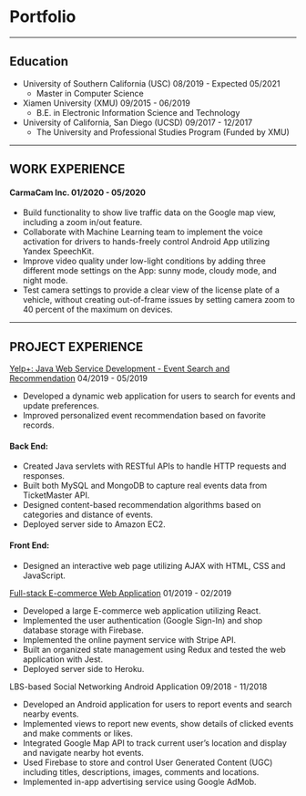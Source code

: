 # Portfolio

---

## Education 
- University of Southern California (USC)    08/2019 - Expected 05/2021
  *	Master in Computer Science
- Xiamen University (XMU)                    09/2015 - 06/2019
  * B.E. in Electronic Information Science and Technology
- University of California, San Diego (UCSD) 09/2017 - 12/2017
  * The University and Professional Studies Program (Funded by XMU)

---

## WORK EXPERIENCE
#### CarmaCam Inc. 01/2020 - 05/2020
- Build functionality to show live traffic data on the Google map view, including a zoom in/out feature. 
- Collaborate with Machine Learning team to implement the voice activation for drivers to hands-freely control Android App utilizing Yandex SpeechKit.
- Improve video quality under low-light conditions by adding three different mode settings on the App: sunny mode, cloudy mode, and night mode. 
- Test camera settings to provide a clear view of the license plate of a vehicle, without creating out-of-frame issues by setting camera zoom to 40 percent of the maximum on devices.

---
## PROJECT EXPERIENCE
[Yelp+: Java Web Service Development - Event Search and Recommendation](http://13.57.35.36/EventRecommender/)   04/2019 - 05/2019
- Developed a dynamic web application for users to search for events and update preferences.
- Improved personalized event recommendation based on favorite records.
#### Back End:
- Created Java servlets with RESTful APIs to handle HTTP requests and responses.
- Built both MySQL and MongoDB to capture real events data from TicketMaster API.
- Designed content-based recommendation algorithms based on categories and distance of events.
- Deployed server side to Amazon EC2.
#### Front End:
- Designed an interactive web page utilizing AJAX with HTML, CSS and JavaScript.

[Full-stack E-commerce Web Application](http://crwn-samniu.herokuapp.com/)  01/2019 - 02/2019 
- Developed a large E-commerce web application utilizing React.
- Implemented the user authentication (Google Sign-In) and shop database storage with Firebase.
- Implemented the online payment service with Stripe API.
- Built an organized state management using Redux and tested the web application with Jest.
- Deployed server side to Heroku.

LBS-based Social Networking Android Application                                09/2018 - 11/2018
- Developed an Android application for users to report events and search nearby events.
- Implemented views to report new events, show details of clicked events and make comments or likes.
- Integrated Google Map API to track current user’s location and display and navigate nearby hot events.
- Used Firebase to store and control User Generated Content (UGC) including titles, descriptions, images, comments and locations.
- Implemented in-app advertising service using Google AdMob.
